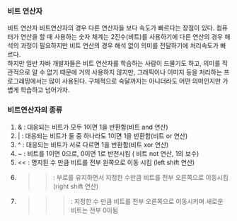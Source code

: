 ### 비트 연산자
<p>
	비트 연산자
	비트연산자의 경우 다른 연산자들 보다 속도가 빠르다는 장점이 있다.
	컴퓨터가 연산을 할 때 사용하는 숫자 체계는 2진수(비트)를 사용하기에 
	다른 연산의 경우 해석의 과정이 필요하지만 비트 연산의 경우 해석 없이 의미를 전달하기에 처리속도가 빠르다.
	<br/>
	하지만 일반 자바 개발자들은 비트 연산자를 학습하는 사람이 드물기도 하고, 의미를 직관적으로 알 수 없기 때문에 
	거의 사용하지 않지만, 그래픽이나 이미지 등을 처리하는 프로그래밍에서는 많이 사용된다.
	구체적으로 숙달까지는 아니더라도 어떤 의미인지만 가볍게 학습하고 넘어가자.
</p>

### 비트연산자의 종류
1. & : 대응되는 비트가 모두 1이면 1을 반환함(비트 and 연산)
2. | : 대응되는 비트가 둘 중 하나라도 1이면 1을 반환함(비트 or 연산)
3. ^ : 대응되는 비트가 서로 다르면 1을 반환함(비트 xor 연산)
4. ~ : 비트를 1이면 0으로, 0이면 1로 반전시킴 ( 비트 not 연산, 1의 보수)
5. << : 명지된 수 만큼 비트를 전부 왼쪽으로 이동 시킴 (left shift 연산)
6. >> : 부로를 유지하면서 지정한 수만큼 비트를 전부 오른쪽으로 이동시킴(right shift 연산)
7. >>> : 지정한 수 만큼 비트를 전부 오른쪽으로 이동시키며 새로운 비트는 전부 0이됨
